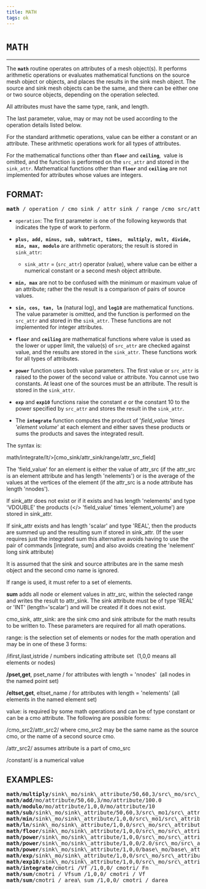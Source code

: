 ```yaml
---
title: MATH
tags: ok
---
```


# `MATH`
---------

The **`math`** routine operates on attributes of a mesh object(s). It
performs arithmetic operations or evaluates mathematical functions on
the source mesh object or objects, and places the results in the sink
mesh object. The source and sink mesh objects can be the same, and
there can be either one or two source objects, depending on the
operation selected.

All attributes must have the same type, rank, and length.

The last parameter, value, may or may not be used according to the
operation details listed below.

For the standard arithmetic operations, value can be either a constant
or an attribute. These arithmetic operations work for all types of
attributes.

For the mathematical functions other than **`floor`** and **`ceiling`**, 
value is omitted, and the function is performed on the `src_attr` and
stored in the `sink_attr`. Mathematical functions other than **`floor`**
and **`ceiling`** are not implemented for attributes whose values are
integers.

## FORMAT:

<pre>
<b>math</b> / operation / cmo_sink / attr_sink / range /cmo_src/attr_src / [ value ]
</pre>

* `operation`: The first parameter is one of the following keywords that
indicates the type of work to perform.

* **`plus, add, minus, sub, subtract, times,  multiply, mult, divide,
min, max, modulo`** are arithmetic operators; the result is stored in
`sink_attr`:

  * `sink_attr` = (`src_attr`) operator (value), where value can be either a
numerical constant or a second mesh object attribute.

* **`min, max`** are not to be confused with the
minimum or maximum value of an attribute; rather the the result is a
comparison of pairs of source values.

* **`sin, cos, tan, ln`** (natural log), and **`log10`** are mathematical
functions. The value parameter is omitted, and the function is
performed on the `src_attr` and stored in the `sink_attr`. These
functions are not implemented for integer attributes.

* **`floor`** and **`ceiling`** are mathematical functions where value is
used as the lower or upper limit, the value(s) of `src_attr` are
checked against value, and the results are stored in the `sink_attr`.
These functions work for all types of attributes.

* **`power`** function uses both value parameters. The first value or
`src_attr` is raised to the power of the second value or attribute. You
cannot use two constants. At least one of the sources must be an
attribute. The result is stored in the `sink_attr`.

* **`exp`** and **`exp10`** functions raise the constant *e* or the constant
10 to the power specified by `src_attr` and stores the result in the
`sink_attr`.

* The **`integrate`** function computes the product of '*field_value
'times 'element volume*' at each element and either saves these
products or sums the products and saves the integrated result.

The syntax is:

math/integrate/lt/&gt;[cmo\_sink/attr\_sink/range/attr\_src\_field]

The 'field\_value' for an element is either the value
of attr\_src (if the attr\_src is an element attribute and has length
'nelements') or is the average of the values at the vertices of the
element (if the attr\_src is a node attribute has length 'nnodes').

If sink\_attr does not exist or if it exists and has length
'nelements' and type 'VDOUBLE' the products (&lt;/&gt;
'field\_value' times 'element\_volume') are stored in
sink\_attr.

If sink\_attr exists and has length 'scalar' and type 'REAL', then the
products are summed up and the resulting sum if stored in sink\_attr.
(If the user requires just the integrated sum this alternative avoids
having to use the pair of commands [integrate, sum] and also avoids creating the
'nelement' long sink attribute)

It is assumed that the sink and source attributes are in the same mesh
object and the second cmo name is ignored.

If range is used, it must refer to a set of elements. 

**sum** adds all node or element values in attr\_src, within the
selected range and writes the result to attr\_sink. The sink attribute
must be of type 'REAL' or 'INT' (length='scalar') and will be created
if it does not exist.

cmo\_sink, attr\_sink: are the sink cmo and sink attribute for the math
results to be written to. These parameters are required for all math
operations.

range: is the selection set of elements or nodes for the math operation
and may be in one of these 3 forms:

/ifirst,ilast,istride / numbers indicating attribute set  (1,0,0 means
all elements or nodes)

**/pset,get**, pset\_name / for attributes with length = 'nnodes' 
(all nodes in the named point set)

**/eltset,get**, eltset\_name / for attributes with length =
'nelements' (all elements in the named element set)

value: is required by some math operations and can be of type constant
or can be a cmo attribute. The following are possible forms:

/cmo\_src2/attr\_src2/ where cmo\_src2 may be the same name as the
source cmo, or the name of a second source cmo.

/attr\_src2/ assumes attribute is a part of cmo\_src

/constant/ is a numerical value

## EXAMPLES:

<pre>
<b>math/multiply</b>/sink\_mo/sink\_attribute/50,60,3/src\_mo/src\_attribute/1.0
<b>math/add</b>/mo/attribute/50,60,3/mo/attribute/100.0
<b>math/modulo</b>/mo/attribute/1,0,0/mo/attribute/10
<b>math/sub</b>/sink\_mo/sink\_attribute/50,60,3/src\_mo1/src\_attribute1/src\_mo2/src\_attribute2/
<b>math/min</b>/sink\_mo/sink\_attribute/1,0,0/src\_mo1/src\_attribute1/src\_mo2/src\_attribute2/
<b>math/ln</b>/sink\_mo/sink\_attribute/1,0,0/src\_mo/src\_attribute/
<b>math/floor</b>/sink\_mo/sink\_attribute/1,0,0/src\_mo/src\_attribute/2.0/
<b>math/power</b>/sink\_mo/sink\_attribute/1,0,0/src\_mo/src\_attribute/2.0/
<b>math/power</b>/sink\_mo/sink\_attribute/1,0,0/2.0/src\_mo/src\_attribute/
<b>math/power</b>/sink\_mo/sink\_attribute/1,0,0/base\_mo/base\_attribute/power\_mo/power\_attr
<b>math/exp</b>/sink\_mo/sink\_attribute/1,0,0/src\_mo/src\_attribute/
<b>math/exp10</b>/sink\_mo/sink\_attribute/1,0,0/src\_mo/src\_attribute/
<b>math/integrate</b>/cmotri /Vf /1,0,0/ cmotri/ Fn
<b>math/sum</b>/cmotri / Vfsum /1,0,0/ cmotri / Vf
<b>math/sum</b>/cmotri / area\_sum /1,0,0/ cmotri / darea
</pre>

 
